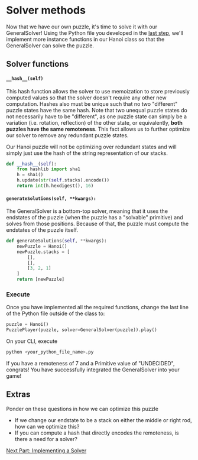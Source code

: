 # Solver methods
Now that we have our own puzzle, it's time to solve it with our GeneralSolver! Using the Python file you developed in the [last step](Gameplay.md), we'll implement more instance functions in our Hanoi class so that the GeneralSolver can solve the puzzle.

## Solver functions
#### ```__hash__(self)```
This hash function allows the solver to use memoization to store previously computed values so that the solver doesn't require any other new computation. Hashes also must be unique such that no two "different" puzzle states have the same hash. Note that two unequal puzzle states do not necessarily have to be "different", as one puzzle state can simply be a variation (i.e. rotation, reflection) of the other state, or equivalently, **both puzzles have the same remoteness**. This fact allows us to further optimize our solver to remove any redundant puzzle states. 

Our Hanoi puzzle will not be optimizing over redundant states and will simply just use the hash of the string representation of our stacks.
```python
def __hash__(self):
    from hashlib import sha1
    h = sha1()
    h.update(str(self.stacks).encode())
    return int(h.hexdigest(), 16)
```

#### ```generateSolutions(self, **kwargs):```
The GeneralSolver is a bottom-top solver, meaning that it uses the endstates of the puzzle (when the puzzle has a "solvable" primitive) and solves from those positions. Because of that, the puzzle must compute the endstates of the puzzle itself. 

```python
def generateSolutions(self, **kwargs):
    newPuzzle = Hanoi()
    newPuzzle.stacks = [
        [],
        [],
        [3, 2, 1]
    ]
    return [newPuzzle]
```

### Execute
Once you have implemented all the required functions, change the last line of the Python file outside of the class to:
```python
puzzle = Hanoi()
PuzzlePlayer(puzzle, solver=GeneralSolver(puzzle)).play()
```
On your CLI, execute
```bash
python <your_python_file_name>.py
```
If you have a remoteness of 7 and a Primitive value of "UNDECIDED", congrats! You have successfully integrated the GeneralSolver into your game!

## Extras
Ponder on these questions in how we can optimize this puzzle
- If we change our endstate to be a stack on either the middle or right rod, how can we optimize this?
- If you can compute a hash that directly encodes the remoteness, is there a need for a solver?

[Next Part: Implementing a Solver](04_Solver_Prerequisites.md)
